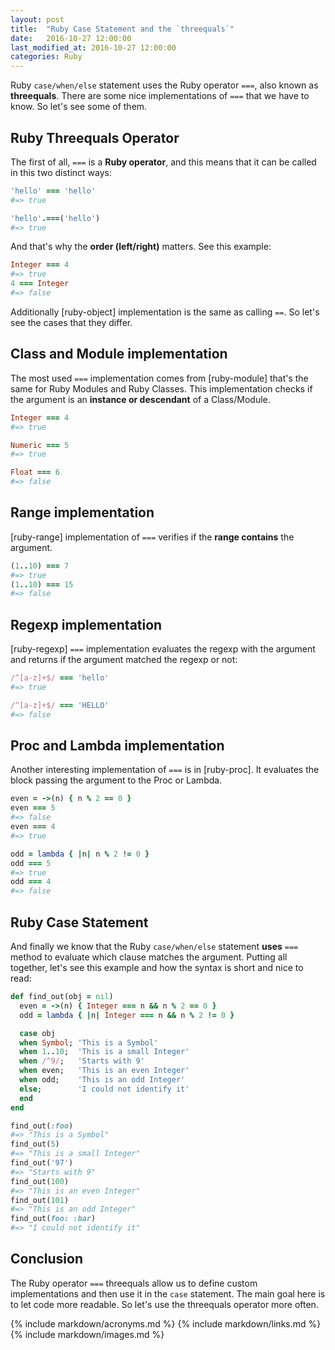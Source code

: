 ```yaml
---
layout: post
title:  "Ruby Case Statement and the `threequals`"
date:   2016-10-27 12:00:00
last_modified_at: 2016-10-27 12:00:00
categories: Ruby
---
```


Ruby `case/when/else` statement uses the Ruby operator `===`, also known as **threequals**. There are some nice implementations of `===` that we have to know. So let's see some of them.

## Ruby Threequals Operator

The first of all, `===` is a **Ruby operator**, and this means that it can be called in this two distinct ways:

```ruby
'hello' === 'hello'
#=> true

'hello'.===('hello')
#=> true
```

And that's why the **order (left/right)** matters. See this example:

```ruby
Integer === 4
#=> true
4 === Integer
#=> false
```

Additionally [ruby-object] implementation is the same as calling `==`. So let's see the cases that they differ.

## Class and Module implementation

The most used `===` implementation comes from [ruby-module] that's the same for Ruby Modules and Ruby Classes. This implementation checks if the argument is an **instance or descendant** of a Class/Module.

```ruby
Integer === 4
#=> true

Numeric === 5
#=> true

Float === 6
#=> false
```

## Range implementation

[ruby-range] implementation of `===` verifies if the **range contains** the argument.

```ruby
(1..10) === 7
#=> true
(1..10) === 15
#=> false
```

## Regexp implementation

[ruby-regexp] `===` implementation evaluates the regexp with the argument and returns if the argument matched the regexp or not:

```ruby
/^[a-z]+$/ === 'hello'
#=> true

/^[a-z]+$/ === 'HELLO'
#=> false
```

## Proc and Lambda implementation

Another interesting implementation of `===` is in [ruby-proc]. It evaluates the block passing the argument to the Proc or Lambda.

```ruby
even = ->(n) { n % 2 == 0 }
even === 5
#=> false
even === 4
#=> true
```

```ruby
odd = lambda { |n| n % 2 != 0 }
odd === 5
#=> true
odd === 4
#=> false
```

## Ruby Case Statement

And finally we know that the Ruby `case/when/else` statement **uses** `===` method to evaluate which clause matches the argument. Putting all together, let's see this example and how the syntax is short and nice to read:

```ruby
def find_out(obj = nil)
  even = ->(n) { Integer === n && n % 2 == 0 }
  odd = lambda { |n| Integer === n && n % 2 != 0 }

  case obj
  when Symbol; 'This is a Symbol'
  when 1..10;  'This is a small Integer'
  when /^9/;   'Starts with 9'
  when even;   'This is an even Integer'
  when odd;    'This is an odd Integer'
  else;        'I could not identify it'
  end
end

find_out(:foo)
#=> "This is a Symbol"
find_out(5)
#=> "This is a small Integer"
find_out('97')
#=> "Starts with 9"
find_out(100)
#=> "This is an even Integer"
find_out(101)
#=> "This is an odd Integer"
find_out(foo: :bar)
#=> "I could not identify it"
```

## Conclusion

The Ruby operator `===` threequals allow us to define custom implementations and then use it in the `case` statement. The main goal here is to let code more readable. So let's use the threequals operator more often.

{% include markdown/acronyms.md %}
{% include markdown/links.md %}
{% include markdown/images.md %}
